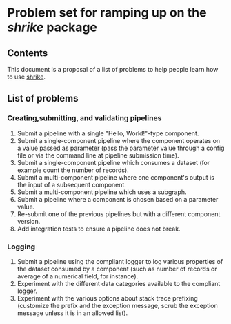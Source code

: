 # Problem set for ramping up on the _shrike_ package 

## Contents
This document is a proposal of a list of problems to help people learn how to use [shrike](https://github.com/azure/shrike).

## List of problems

### Creating,submitting, and validating pipelines

1. Submit a pipeline with a single "Hello, World!"-type component.
2. Submit a single-component pipeline where the component operates on a value passed as parameter (pass the parameter value through a config file or via the command line at pipeline submission time).
3. Submit a single-component pipeline which consumes a dataset (for example count the number of records).
4. Submit a multi-component pipeline where one component's output is the input of a subsequent component.
5. Submit a multi-component pipeline which uses a subgraph.
6. Submit a pipeline where a component is chosen based on a parameter value.
7. Re-submit one of the previous pipelines but with a different component version.
8. Add integration tests to ensure a pipeline does not break.

### Logging

1. Submit a pipeline using the compliant logger to log various properties of the dataset consumed by a component (such as number of records or average of a numerical field, for instance).
2. Experiment with the different data categories available to the compliant logger.
3. Experiment with the various options about stack trace prefixing (customize the prefix and the exception message, scrub the exception message unless it is in an allowed list).
